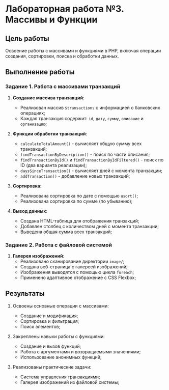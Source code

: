 # Лабораторная работа №3. Массивы и Функции

## Цель работы
Освоение работы с массивами и функциями в PHP, включая операции создания, сортировки, поиска и обработки данных.

## Выполнение работы

### Задание 1. Работа с массивами транзакций

1. **Создание массива транзакций**:
   - Реализован массив `$transactions` с информацией о банковских операциях;
   - Каждая транзакция содержит: `id`, `дату`, `сумму`, `описание` и `организацию`;

2. **Функции обработки транзакций**:
   - `calculateTotalAmount()` - вычисляет общую сумму всех транзакций;
   - `findTransactionByDescription()` - поиск по части описания;
   - `findTransactionById()` и `findTransactionByIdFiltered()` - поиск по ID (два варианта реализации);
   - `daysSinceTransaction()` - вычисляет дней с момента транзакции;
   - `addTransaction()` - добавление новых транзакций;

3. **Сортировка**:
   - Реализована сортировка по дате с помощью `usort()`;
   - Реализована сортировка по сумме (по убыванию);

4. **Вывод данных**:
   - Создана HTML-таблица для отображения транзакций;
   - Добавлен столбец с количеством дней с момента транзакции;
   - Выведена общая сумма всех транзакций;

### Задание 2. Работа с файловой системой

1. **Галерея изображений**:
   - Реализовано сканирование директории `image/`;
   - Создана веб-страница с галереей изображений;
   - Изображения выводятся с помощью цикла `foreach`;
   - Применено адаптивное отображение с CSS Flexbox;

## Результаты

1. Освоены основные операции с массивами:
   - Создание и модификация;
   - Сортировка и фильтрация;
   - Поиск элементов;

2. Закреплены навыки работы с функциями:
   - Создание и вызов функций;
   - Работа с аргументами и возвращаемыми значениями;
   - Использование анонимных функций;

3. Реализованы практические задачи:
   - Система управления транзакциями;
   - Галерея изображений из файловой системы;